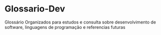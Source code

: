 # Glossario-Dev
Glossário Organizados para estudos e consulta sobre desenvolvimento de software, linguagens de programação e referencias futuras
